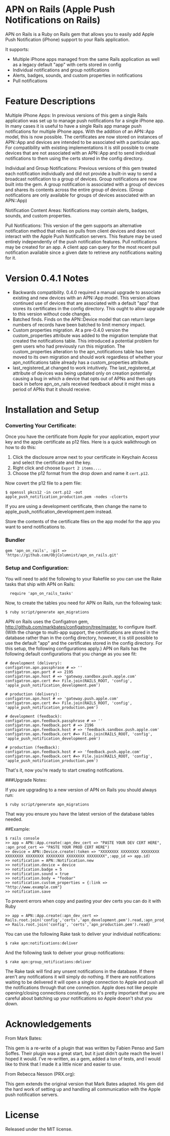 # APN on Rails (Apple Push Notifications on Rails)

APN on Rails is a Ruby on Rails gem that allows you to easily add Apple Push Notification (iPhone)
support to your Rails application.  

It supports:
 
* Multiple iPhone apps managed from the same Rails application as well as a legacy default "app" with certs stored in config
* Individual notifications and group notifications
* Alerts, badges, sounds, and custom properties in notifications
* Pull notifications

# Feature Descriptions

Multiple iPhone Apps: In previous versions of this gem a single Rails application was set up to 
manage push notifications for a single iPhone app.  In many cases it is useful to have a single Rails
app manage push notifications for multiple iPhone apps.  With the addition of an APN::App model, this 
is now possible.  The certificates are now stored on instances of APN::App and devices are intended to be associated
with a particular app.  For compatibility with existing implementations it is still possible to create devices that 
are not associated with an APN::App and to send individual notifications to them using the certs stored in the 
config directory.  

Individual and Group Notifications: Previous versions of this gem treated each notification individually
and did not provide a built-in way to send a broadcast notification to a group of devices.  Group notifications
are now built into the gem.  A group notification is associated with a group of devices and shares its 
contents across the entire group of devices.  (Group notifications are only available for groups of devices associated 
with an APN::App)

Notification Content Areas: Notifications may contain alerts, badges, sounds, and custom properties.

Pull Notifications: This version of the gem supports an alternative notification method that relies
on pulls from client devices and does not interact with the Apple Push Notification servers.  This feature
may be used entirely independently of the push notification features.  Pull notifications may be
created for an app.  A client app can query for the most recent pull notification available since a 
given date to retrieve any notifications waiting for it. 

# Version 0.4.1 Notes

* Backwards compatibility.  0.4.0 required a manual upgrade to associate existing and new devices with an APN::App model.  This version allows continued use of devices that are associated with a default "app" that stores its certificates in the config directory.  This ought to allow upgrade to this version without code changes.  
* Batched finds.  Finds on the APN::Device model that can return large numbers of records have been batched to limit memory impact. 
* Custom properties migration.  At a pre-0.4.0 version the custom_properties attribute was added to the migration template that created the notifications table.  This introduced a potential problem for gem users who had previously run this migration.  The custom_properties alteration to the apn_notifications table has been moved to its own migration and should work regardless of whether your apn_notifications table already has a custom_properties attribute. 
* last_registered_at changed to work intuitively.  The last_registered_at attribute of devices was being updated only on creation potentially causing a bug in which a device that opts out of APNs and then opts back in before apn_on_rails received feedback about it might miss a period of APNs that it should receive.  

# Installation and Setup

### Converting Your Certificate:

Once you have the certificate from Apple for your application, export your key
and the apple certificate as p12 files. Here is a quick walkthrough on how to do this:

1. Click the disclosure arrow next to your certificate in Keychain Access and select the certificate and the key. 
2. Right click and choose `Export 2 items...`. 
3. Choose the p12 format from the drop down and name it `cert.p12`. 

Now covert the p12 file to a pem file:

	$ openssl pkcs12 -in cert.p12 -out apple_push_notification_production.pem -nodes -clcerts

If you are using a development certificate, then change the name to apple_push_notification_development.pem instead.

Store the contents of the certificate files on the app model for the app you want to send notifications to.

### Bundler

	gem 'apn_on_rails', :git => 'https://github.com/ObjColumnist/apn_on_rails.git'

### Setup and Configuration:

You will need to add the following to your Rakefile so you can use the Rake tasks that ship with APN on Rails:

	  require 'apn_on_rails_tasks'

Now, to create the tables you need for APN on Rails, run the following task:

	$ ruby script/generate apn_migrations

APN on Rails uses the Configatron gem, http://github.com/markbates/configatron/tree/master, 
to configure itself. (With the change to multi-app support, the certifications are stored in the 
database rather than in the config directory, however, it is still possible to use the default "app" and the certificates
stored in the config directory.  For this setup, the following configurations apply.) 
APN on Rails has the following default configurations that you change as you see fit:

	# development (delivery):
	configatron.apn.passphrase # => ''
	configatron.apn.port # => 2195
	configatron.apn.host # => 'gateway.sandbox.push.apple.com'
	configatron.apn.cert #=> File.join(RAILS_ROOT, 'config', 'apple_push_notification_development.pem')

	# production (delivery):
	configatron.apn.host # => 'gateway.push.apple.com'
	configatron.apn.cert #=> File.join(RAILS_ROOT, 'config', 'apple_push_notification_production.pem')

	# development (feedback):
	configatron.apn.feedback.passphrase # => ''
	configatron.apn.feedback.port # => 2196
	configatron.apn.feedback.host # => 'feedback.sandbox.push.apple.com'
	configatron.apn.feedback.cert #=> File.join(RAILS_ROOT, 'config', 'apple_push_notification_development.pem')

	# production (feedback):
	configatron.apn.feedback.host # => 'feedback.push.apple.com'
	configatron.apn.feedback.cert #=> File.join(RAILS_ROOT, 'config', 'apple_push_notification_production.pem')

That's it, now you're ready to start creating notifications.

###Upgrade Notes:

If you are upgrading to a new version of APN on Rails you should always run:

	$ ruby script/generate apn_migrations

That way you ensure you have the latest version of the database tables needed.

##Example:

	$ rails console
	>> app = APN::App.create(:apn_dev_cert => "PASTE YOUR DEV CERT HERE", :apn_prod_cert => "PASTE YOUR PROD CERT HERE")
	>> device = APN::Device.create(:token => "XXXXXXXX XXXXXXXX XXXXXXXX XXXXXXXX XXXXXXXX XXXXXXXX XXXXXXXX XXXXXXXX",:app_id => app.id)
	>> notification = APN::Notification.new
	>> notification.device = device
	>> notification.badge = 5
	>> notification.sound = true
	>> notification.body = "foobar"
	>> notification.custom_properties = {:link => "http://www.example.com"}
	>> notification.save
  
To prevent errors when copy and pasting your dev certs you can do it with Ruby

	>> app = APN::App.create(:apn_dev_cert => Rails.root.join('config','certs','apn_development.pem').read,:apn_prod_cert => Rails.root.join('config', 'certs','apn_production.pem').read)  

You can use the following Rake task to deliver your individual notifications:

	$ rake apn:notifications:deliver

And the following task to deliver your group notifications: 

	$ rake apn:group_notifications:deliver

The Rake task will find any unsent notifications in the database. If there aren't any notifications
it will simply do nothing. If there are notifications waiting to be delivered it will open a single connection
to Apple and push all the notifications through that one connection. Apple does not like people opening/closing
connections constantly, so it's pretty important that you are careful about batching up your notifications so
Apple doesn't shut you down.


# Acknowledgements

From Mark Bates: 

This gem is a re-write of a plugin that was written by Fabien Penso and Sam Soffes.
Their plugin was a great start, but it just didn't quite reach the level I hoped it would.
I've re-written, as a gem, added a ton of tests, and I would like to think that I made it
a little nicer and easier to use.

From Rebecca Nesson (PRX.org): 

This gem extends the original version that Mark Bates adapted.  His gem did the hard
work of setting up and handling all communication with the Apple push notification servers.

# License

Released under the MIT license.

